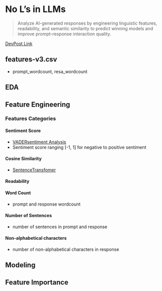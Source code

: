 # No L’s in LLMs
> Analyze AI-generated responses by engineering linguistic features, readability, and semantic similarity to predict winning models and improve prompt-response interaction quality.

[DevPost Link](https://devpost.com/software/no-l-s-in-llms#updates)

## features-v3.csv
- prompt_wordcount, resa_wordcount


 ## EDA

 ## Feature Engineering
 ### Features Categories

 #### Sentiment Score
 - [VADERsentiment Analysis](https://github.com/cjhutto/vaderSentiment)
 - Sentiment score ranging [-1, 1] for negative to positive sentiment

 #### Cosine Similarity
 - [SentenceTransfomer](https://huggingface.co/sentence-transformers)

 #### Readability


 #### Word Count
 - prompt and response wordcount

 #### Number of Sentences
 - number of sentences in prompt and response

 #### Non-alphabetical characters
 - number of non-alphabetical characters in response

 ## Modeling


 ## Feature Importance
